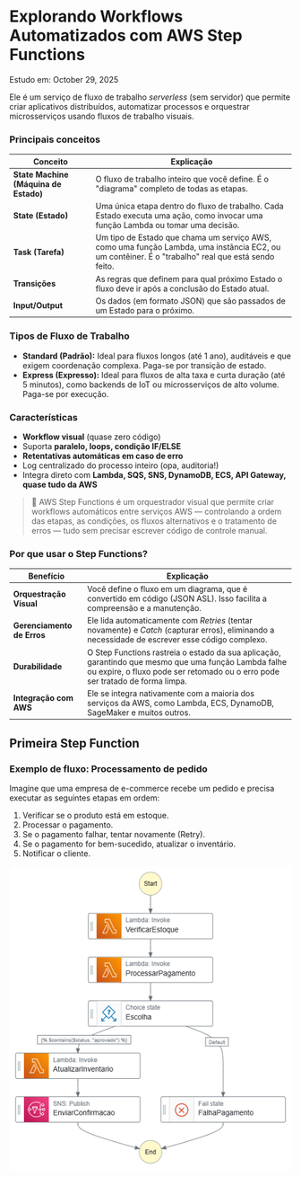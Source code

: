 # Explorando Workflows Automatizados com AWS Step Functions

Estudo em: October 29, 2025

Ele é um serviço de fluxo de trabalho *serverless* (sem servidor) que permite criar aplicativos distribuídos, automatizar processos e orquestrar microsserviços usando fluxos de trabalho visuais.

### Principais conceitos

| **Conceito** | **Explicação** |
| --- | --- |
| **State Machine (Máquina de Estado)** | O fluxo de trabalho inteiro que você define. É o "diagrama" completo de todas as etapas. |
| **State (Estado)** | Uma única etapa dentro do fluxo de trabalho. Cada Estado executa uma ação, como invocar uma função Lambda ou tomar uma decisão. |
| **Task (Tarefa)** | Um tipo de Estado que chama um serviço AWS, como uma função Lambda, uma instância EC2, ou um contêiner. É o "trabalho" real que está sendo feito. |
| **Transições** | As regras que definem para qual próximo Estado o fluxo deve ir após a conclusão do Estado atual. |
| **Input/Output** | Os dados (em formato JSON) que são passados de um Estado para o próximo. |

### Tipos de Fluxo de Trabalho

- **Standard (Padrão):** Ideal para fluxos longos (até 1 ano), auditáveis e que exigem coordenação complexa. Paga-se por transição de estado.
- **Express (Expresso):** Ideal para fluxos de alta taxa e curta duração (até 5 minutos), como backends de IoT ou microsserviços de alto volume. Paga-se por execução.

### Características

- **Workflow visual** (quase zero código)
- Suporta **paralelo, loops, condição IF/ELSE**
- **Retentativas automáticas em caso de erro**
- Log centralizado do processo inteiro (opa, auditoria!)
- Integra direto com **Lambda, SQS, SNS, DynamoDB, ECS, API Gateway, quase tudo da AWS**

> 📌 AWS Step Functions é um orquestrador visual que permite criar workflows automáticos entre serviços AWS — controlando a ordem das etapas, as condições, os fluxos alternativos e o tratamento de erros — tudo sem precisar escrever código de controle manual.


### Por que usar o Step Functions?

| **Benefício** | **Explicação** |
| --- | --- |
| **Orquestração Visual** | Você define o fluxo em um diagrama, que é convertido em código (JSON ASL). Isso facilita a compreensão e a manutenção. |
| **Gerenciamento de Erros** | Ele lida automaticamente com *Retries* (tentar novamente) e *Catch* (capturar erros), eliminando a necessidade de escrever esse código complexo. |
| **Durabilidade** | O Step Functions rastreia o estado da sua aplicação, garantindo que mesmo que uma função Lambda falhe ou expire, o fluxo pode ser retomado ou o erro pode ser tratado de forma limpa. |
| **Integração com AWS** | Ele se integra nativamente com a maioria dos serviços da AWS, como Lambda, ECS, DynamoDB, SageMaker e muitos outros. |

## Primeira Step Function

### Exemplo de fluxo: Processamento de pedido

Imagine que uma empresa de e-commerce recebe um pedido e precisa executar as seguintes etapas em ordem:

1. Verificar se o produto está em estoque.
2. Processar o pagamento.
3. Se o pagamento falhar, tentar novamente (Retry).
4. Se o pagamento for bem-sucedido, atualizar o inventário.
5. Notificar o cliente.

![stepfunctions_graph.png](stepfunctions_graph.png)